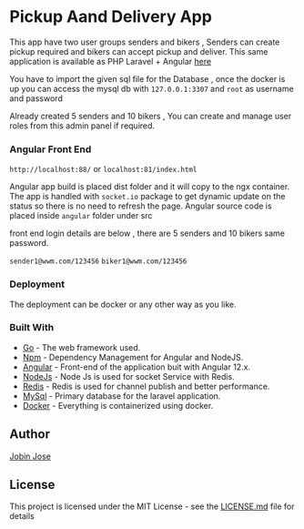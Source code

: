 # Pickup Aand Delivery App

This app have two user groups senders and bikers , Senders can create pickup required and bikers can accept pickup and deliver.
This same application is available as PHP Laravel + Angular [here](https://github.com/Jobinjose01/Parcel-Pickup-Angular-Laravel)

You have to import the given sql file for the Database , once the docker is up you can access the mysql db with `127.0.0.1:3307` and `root` as username and password 

Already created 5 senders and 10 bikers , You can create and manage user roles from this admin panel if required.

### Angular Front End

`http://localhost:88/` or `localhost:81/index.html`

Angular app build is placed dist folder and it will copy to the ngx container.
The app is handled with `socket.io` package to get dynamic update on the status so there is no need to refresh the page. Angular source
code is placed inside `angular` folder under src

front end login details are below , there are 5 senders and 10 bikers same password.

`sender1@wwm.com/123456`
`biker1@wwm.com/123456`


### Deployment

The deployment can be docker or any other way as you like.

### Built With

* [Go](https://golang.org/) - The web framework used.
* [Npm](https://www.npmjs.com/) - Dependency Management for Angular and NodeJS.
* [Angular](https://angular.io/) - Front-end of the application buit with Angular 12.x.
* [NodeJs](https://nodejs.org/en/about/) - Node Js is used for socket Service with Redis.
* [Redis](https://redis.io/) - Redis is used for channel publish and better performance.
* [MySql](https://www.mysql.com/) - Primary database for the laravel application.
* [Docker](https://www.docker.com/) - Everything is containerized using docker.

## Author

[Jobin Jose](https://github.com/Jobinjose01)


## License

This project is licensed under the MIT License - see the [LICENSE.md](LICENSE.md) file for details





